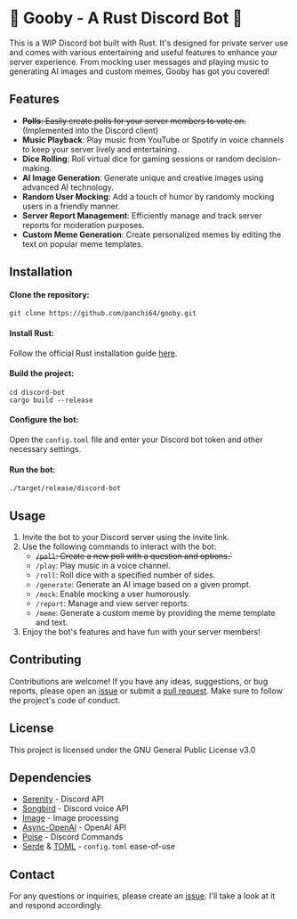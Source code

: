 # 🚧 Gooby - A Rust Discord Bot 🚧
This is a WIP Discord bot built with Rust. It's designed for private server use and comes with various entertaining and useful features to enhance your server experience. From mocking user messages and playing music to generating AI images and custom memes, Gooby has got you covered!

## Features
- ~~**Polls**: Easily create polls for your server members to vote on.~~ (Implemented into the Discord client)
- **Music Playback**: Play music from YouTube or Spotify in voice channels to keep your server lively and entertaining.
- **Dice Rolling**: Roll virtual dice for gaming sessions or random decision-making.
- **AI Image Generation**: Generate unique and creative images using advanced AI technology.
- **Random User Mocking**: Add a touch of humor by randomly mocking users in a friendly manner.
- **Server Report Management**: Efficiently manage and track server reports for moderation purposes.
- **Custom Meme Generation**: Create personalized memes by editing the text on popular meme templates.
  
## Installation
#### Clone the repository:

```
git clone https://github.com/panchi64/gooby.git
```

#### Install Rust:
   
Follow the official Rust installation guide [here](https://www.rust-lang.org/tools/install).

#### Build the project:

```
cd discord-bot
cargo build --release
```

#### Configure the bot:

Open the `config.toml` file and enter your Discord bot token and other necessary settings.

#### Run the bot:

```
./target/release/discord-bot
```

## Usage

1. Invite the bot to your Discord server using the invite link.
2. Use the following commands to interact with the bot:
   - ~~`/poll`: Create a new poll with a question and options.`~~
   - `/play`: Play music in a voice channel.
   - `/roll`: Roll dice with a specified number of sides.
   - `/generate`: Generate an AI image based on a given prompt.
   - `/mock`: Enable mocking a user humorously.
   - `/report`: Manage and view server reports.
   - `/meme`: Generate a custom meme by providing the meme template and text.
3. Enjoy the bot's features and have fun with your server members!

## Contributing

Contributions are welcome! 
If you have any ideas, suggestions, or bug reports, please open an [issue](https://github.com/panchi64/gooby/issues) or submit a [pull request](https://github.com/panchi64/gooby/pulls). 
Make sure to follow the project's code of conduct.

## License
This project is licensed under the GNU General Public License v3.0

## Dependencies
- [Serenity](https://github.com/serenity-rs/serenity) - Discord API
- [Songbird](https://github.com/serenity-rs/songbird) - Discord voice API
- [Image](https://github.com/image-rs/image) - Image processing
- [Async-OpenAI](https://github.com/64bit/async-openai) - OpenAI API
- [Poise](https://github.com/serenity-rs/poise) - Discord Commands
- [Serde](https://github.com/serde-rs/serde) & [TOML](https://github.com/toml-rs/toml) - `config.toml` ease-of-use

## Contact
For any questions or inquiries, please create an [issue](https://github.com/panchi64/gooby/issues). I'll take a look at it and respond accordingly.
